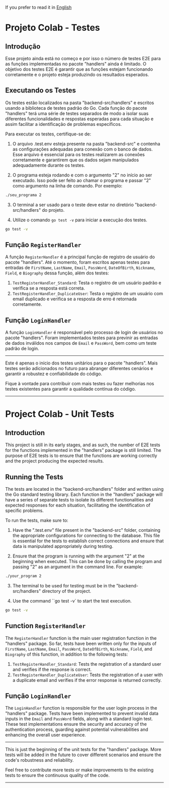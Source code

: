 If you prefer to read it in [English](#introduction)
# Projeto Colab - Testes

## Introdução

Esse projeto ainda está no começo e por isso o número de testes E2E para as funções implementadas no pacote "handlers" ainda é limitado. O objetivo dos testes E2E é garantir que as funções estejam funcionando corretamente e o projeto esteja produzindo os resultados esperados.

## Executando os Testes

Os testes estão localizados na pasta "backend-src/handlers" e escritos usando a biblioteca de testes padrão do Go. Cada função do pacote "handlers" terá uma série de testes separados de modo a isolar suas diferentes funcionalidades e respostas esperadas para cada situação e assim facilitar a identificação de problemas específicos.

Para executar os testes, certifique-se de:

1. O arquivo .test.env esteja presente na pasta "backend-src" e contenha as configurações adequadas para conexão com o banco de dados. Esse arquivo é essencial para os testes realizarem as conexões corretamente e garantirem que os dados sejam manipulados adequadamente durante os testes.

2. O programa esteja rodando e com o argumento "2" no início ao ser executado. Isso pode ser feito ao chamar o programa e passar "2" como argumento na linha de comando. Por exemplo:

```bash
./seu_programa 2
```
3. O terminal a ser usado para o teste deve estar no diretório "backend-src/handlers" do projeto.

4.  Utilize o comando `go test -v` para iniciar a execução dos testes.

```bash
go test -v
```

## Função `RegisterHandler`

A função `RegisterHandler` é a principal função de registro de usuário do pacote "handlers". Até o momento, foram escritos apenas testes para entradas de `FirstName`, `LastName`, `Email`, `PassWord`, `DateOfBirth`, `Nickname`, `Field`, e `Biography` dessa função, além dos testes:

1. `TestRegisterHandler_Standard`: Testa o registro de um usuário padrão e verifica se a resposta está correta.
2. `TestRegisterHandler_DuplicateUser`: Testa o registro de um usuário com email duplicado e verifica se a resposta de erro é retornada corretamente.

## Função `LoginHandler`

A função `LoginHandler` é responsável pelo processo de login de usuários no pacote "handlers". Foram implementados testes para previnir as entradas de dados inválidos nos campos de `Email` e `PassWord`, bem como um teste padrão de login.

---
Este é apenas o início dos testes unitários para o pacote "handlers". Mais testes serão adicionados no futuro para abranger diferentes cenários e garantir a robustez e confiabilidade do código.

Fique à vontade para contribuir com mais testes ou fazer melhorias nos testes existentes para garantir a qualidade contínua do código.

---

# Project Colab - Unit Tests

## Introduction

This project is still in its early stages, and as such, the number of E2E tests for the functions implemented in the "handlers" package is still limited. The purpose of E2E tests is to ensure that the functions are working correctly and the project producing the expected results.

## Running the Tests

The tests are located in the "backend-src/handlers" folder and written using the Go standard testing library. Each function in the "handlers" package will have a series of separate tests to isolate its different functionalities and expected responses for each situation, facilitating the identification of specific problems.

To run the tests, make sure to:

1. Have the ".test.env" file present in the "backend-src" folder, containing the appropriate configurations for connecting to the database. This file is essential for the tests to establish correct connections and ensure that data is manipulated appropriately during testing.

2. Ensure that the program is running with the argument "2" at the beginning when executed. This can be done by calling the program and passing "2" as an argument in the command line. For example:

```bash
./your_program 2
```
3. The terminal to be used for testing must be in the "backend-src/handlers" directory of the project.

4. Use the command ``go test -v` to start the test execution.

```bash
go test -v
```

## Function `RegisterHandler`

The `RegisterHandler` function is the main user registration function in the "handlers" package. So far, tests have been written only for the inputs of `FirstName`, `LastName`, `Email`, `PassWord`, `DateOfBirth`, `Nickname`, `Field`, and `Biography` of this function, in addition to the following tests:

1. `TestRegisterHandler_Standard`: Tests the registration of a standard user and verifies if the response is correct.
2. `TestRegisterHandler_DuplicateUser`: Tests the registration of a user with a duplicate email and verifies if the error response is returned correctly.

## Função `LoginHandler`

The `LoginHandler` function is responsible for the user login process in the "handlers" package. Tests have been implemented to prevent invalid data inputs in the `Email` and `PassWord` fields, along with a standard login test. These test implementations ensure the security and accuracy of the authentication process, guarding against potential vulnerabilities and enhancing the overall user experience.

---
This is just the beginning of the unit tests for the "handlers" package. More tests will be added in the future to cover different scenarios and ensure the code's robustness and reliability.

Feel free to contribute more tests or make improvements to the existing tests to ensure the continuous quality of the code.

---